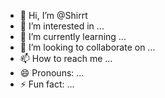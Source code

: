 - 👋 Hi, I’m @Shirrt
- 👀 I’m interested in ...
- 🌱 I’m currently learning ...
- 💞️ I’m looking to collaborate on ...
- 📫 How to reach me ...
- 😄 Pronouns: ...
- ⚡ Fun fact: ...

<!---
Shirrt/Shirrt is a ✨ special ✨ repository because its `README.md` (this file) appears on your GitHub profile.
You can click the Preview link to take a look at your changes.
--->
